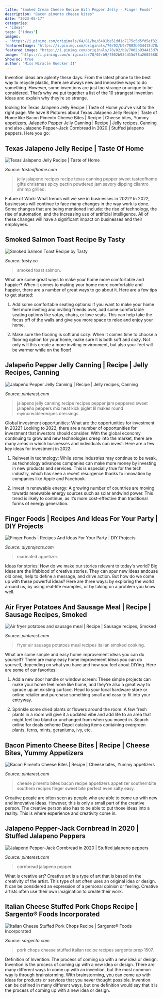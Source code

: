 ```yaml
---
title: "Smoked Cream Cheese Recipe With Pepper Jelly - Finger Foods"
description: "Bacon pimento cheese bites"
date: "2023-05-17"
categories:
- "ideas"
tags: ["ideas"]
images:
- "https://i.pinimg.com/originals/64/81/be/6481be51dd1c7175c5d5fd5ef321fe03.jpg"
featuredImage: "https://i.pinimg.com/originals/70/02/b9/7002b934415d78a26036803acc0344eb.jpg"
featured_image: "https://i.pinimg.com/originals/70/02/b9/7002b934415d78a26036803acc0344eb.jpg"
image: "https://i.pinimg.com/originals/70/02/b9/7002b934415d78a26036803acc0344eb.jpg"
ShowToc: true
author: "Miss Miracle Ruecker II"
---
```



Invention ideas are aplenty these days. From the latest phone to the best way to recycle plastic, there are always new and innovative ways to do something. However, some inventions are just too strange or unique to be considered. That’s why we put together a list of the 10 strangest invention ideas and explain why they’re so strange.

	

		
looking for Texas Jalapeno Jelly Recipe | Taste of Home you've visit to the right page. We have 8 Pictures about Texas Jalapeno Jelly Recipe | Taste of Home like Bacon Pimento Cheese Bites | Recipe | Cheese bites, Yummy appetizers, Jalapeño‎ Pepper Jelly Canning | Recipe | Jelly recipes, Canning and also Jalapeno Pepper-Jack Cornbread in 2020 | Stuffed jalapeno peppers. Here you go:
		
    
## Texas Jalapeno Jelly Recipe | Taste Of Home

<img loading=lazy src="https://cdn2.tmbi.com/TOH/Images/Photos/37/1200x1200/exps7634_HGC1753649D60_RMS.jpg" onerror="this.onerror=null;this.src='https://tse3.mm.bing.net/th?id=OIP.xEqdx4p3fq1DoZqvxMQLhQHaHa&amp;pid=15.1';" alt="Texas Jalapeno Jelly Recipe | Taste of Home">

_Source: tasteofhome.com_

>jelly jalapeno recipes recipe texas canning pepper sweet tasteofhome gifts christmas spicy pectin powdered jam savory dipping cilantro shrimp grilled. 

	

Future of Work: What trends will we see in businesses in 2022?
In 2022, businesses will continue to face many changes in the way work is done. Some changes that are being mentioned include: the rise of technology, the rise of automation, and the increasing use of artificial intelligence. All of these changes will have a significant impact on businesses and their employees.

    
## Smoked Salmon Toast Recipe By Tasty

<img loading=lazy src="https://img.buzzfeed.com/thumbnailer-prod-us-east-1/341ab54e21784924a664a21e93b35242/BFV23736_Breakfast_Toasts_9_Ways-FB1080.jpg" onerror="this.onerror=null;this.src='https://tse4.mm.bing.net/th?id=OIP.CFo-N1fWmhPTbYtjNZsmXQHaHa&amp;pid=15.1';" alt="Smoked Salmon Toast Recipe by Tasty">

_Source: tasty.co_

>smoked toast salmon. 

	

What are some great ways to make your home more comfortable and happier?
When it comes to making your home more comfortable and happier, there are a number of great ways to go about it. Here are a few tips to get started:
1. Add some comfortable seating options: If you want to make your home feel more inviting and inviting friends over, add some comfortable seating options like sofas, chairs, or love seats. This can help take the focus off of the walls and give you more space to relax and enjoy your home.

2. Make sure the flooring is soft and cozy: When it comes time to choose a flooring option for your home, make sure it is both soft and cozy. Not only will this create a more inviting environment, but also your feet will be warmer while on the floor!


    
## Jalapeño‎ Pepper Jelly Canning | Recipe | Jelly Recipes, Canning

<img loading=lazy src="https://i.pinimg.com/originals/64/81/be/6481be51dd1c7175c5d5fd5ef321fe03.jpg" onerror="this.onerror=null;this.src='https://tse3.mm.bing.net/th?id=OIP.XC7FXwNiIR--5EOqjQW4ZAHaKv&amp;pid=15.1';" alt="Jalapeño‎ Pepper Jelly Canning | Recipe | Jelly recipes, Canning">

_Source: pinterest.com_

>jalapeno jelly canning recipe recipes pepper jam peppered sweet jalapeño peppers mix heat kick piglet lil makes round myincrediblerecipes dressings. 

	

Global investment opportunities: What are the opportunities for investment in 2022?
Looking to 2022, there are a number of opportunities for investment that investors should consider. With the global economy continuing to grow and new technologies creep into the market, there are many areas in which businesses and individuals can invest. Here are a few key ideas for investment in 2022: 
1. Reinvest in technology: While some industries may continue to be weak, as technology advances companies can make more money by investing in new products and services. This is especially true for the tech industry, which has seen a recent resurgence thanks to innovation by companies like Apple and Facebook. 

2. Invest in renewable energy: A growing number of countries are moving towards renewable energy sources such as solar andwind power. This trend is likely to continue, as it’s more cost-effective than traditional forms of energy generation. 


    
## Finger Foods | Recipes And Ideas For Your Party | DIY Projects

<img loading=lazy src="https://noshingwiththenolands.com/wp-content/uploads/2018/02/Marinated-Roasted-Red-Peppers.jpg" onerror="this.onerror=null;this.src='https://tse4.mm.bing.net/th?id=OIP.NPdn0ZtND_nGFIo-7HQJ3wHaLH&amp;pid=15.1';" alt="Finger Foods | Recipes And Ideas For Your Party | DIY Projects">

_Source: diyprojects.com_

>marinated appetizer. 

	

Ideas for stories: How do we make our stories relevant to today's world?
Big ideas are the lifeblood of creative stories. They can spur new ideas andouse old ones, help to define a message, and drive action. But how do we come up with these powerful ideas? Here are three ways: by exploring the world around us, by using real-life examples, or by taking on a problem you know well.

    
## Air Fryer Potatoes And Sausage Meal | Recipe | Sausage Recipes, Smoked

<img loading=lazy src="https://i.pinimg.com/originals/70/02/b9/7002b934415d78a26036803acc0344eb.jpg" onerror="this.onerror=null;this.src='https://tse3.mm.bing.net/th?id=OIP.1g8ugpQfVedUfS0T_fnHYwHaKL&amp;pid=15.1';" alt="Air fryer potatoes and sausage meal | Recipe | Sausage recipes, Smoked">

_Source: pinterest.com_

>fryer air sausage potatoes meal recipes italian smoked cooking. 

	

What are some simple and easy home improvement ideas you can do yourself?
There are many easy home improvement ideas you can do yourself, depending on what you have and how you feel about DIYing. Here are some of our favorites:
1. Add a new door handle or window screen: These simple projects can make your home feel more like home, and they’re also a great way to spruce up an existing surface. Head to your local hardware store or online retailer and purchase something small and easy to fit into your entryway.

2. Sprinkle some dried plants or flowers around the room: A few fresh plants in a room will give it a updated vibe and add life to an area that might feel too bland or unchanged from when you moved in. Search online for deals onhome Depot catalog items containing evergreen plants, ferns, mints, geraniums, ivy, etc.

    
## Bacon Pimento Cheese Bites | Recipe | Cheese Bites, Yummy Appetizers

<img loading=lazy src="https://i.pinimg.com/originals/03/ac/6b/03ac6bf803a1f467cf749de65b839060.jpg" onerror="this.onerror=null;this.src='https://tse3.mm.bing.net/th?id=OIP.n35_GMl75t1shrh2pOhn4wHaLH&amp;pid=15.1';" alt="Bacon Pimento Cheese Bites | Recipe | Cheese bites, Yummy appetizers">

_Source: pinterest.com_

>cheese pimento bites bacon recipe appetizers appetizer southernbite southern recipes finger sweet bite perfect even salty easy. 

	

Creative people are often seen as people who are able to come up with new and innovative ideas. However, this is only a small part of the creative person. The creative person also has to be able to put those ideas into a reality. This is where experience and creativity come in.

    
## Jalapeno Pepper-Jack Cornbread In 2020 | Stuffed Jalapeno Peppers

<img loading=lazy src="https://i.pinimg.com/736x/01/b9/23/01b923af3179c81a60d95c5f10d34414.jpg" onerror="this.onerror=null;this.src='https://tse3.mm.bing.net/th?id=OIP.lZl3GMpORQIvbEX_7Y6G9QHaJW&amp;pid=15.1';" alt="Jalapeno Pepper-Jack Cornbread in 2020 | Stuffed jalapeno peppers">

_Source: pinterest.com_

>cornbread jalapeno pepper. 

	

What is creative art?
Creative art is a type of art that is based on the creativity of the artist. This type of art often uses an original idea or design. It can be considered an expression of a personal opinion or feeling. Creative artists often use their own imagination to create their work.

    
## Italian Cheese Stuffed Pork Chops Recipe | Sargento® Foods Incorporated

<img loading=lazy src="https://www.sargento.com/assets/Uploads/Recipe/Image/1507-Italian-Cheese-Stuffed-Pork-Chops.jpg" onerror="this.onerror=null;this.src='https://tse3.mm.bing.net/th?id=OIP.Aoa3Or7hbKy825zKh-WW8gHaDs&amp;pid=15.1';" alt="Italian Cheese Stuffed Pork Chops Recipe | Sargento® Foods Incorporated">

_Source: sargento.com_

>pork chops cheese stuffed italian recipe recipes sargento prep 1507. 

	

Definition of Invention: The process of coming up with a new idea or design.
Invention is the process of coming up with a new idea or design. There are many different ways to come up with an invention, but the most common way is through brainstorming. With brainstorming, you can come up with ideas for products or services that you never thought possible. Invention can be defined in many different ways, but one definition would say that it is the process of coming up with a new idea or design.

